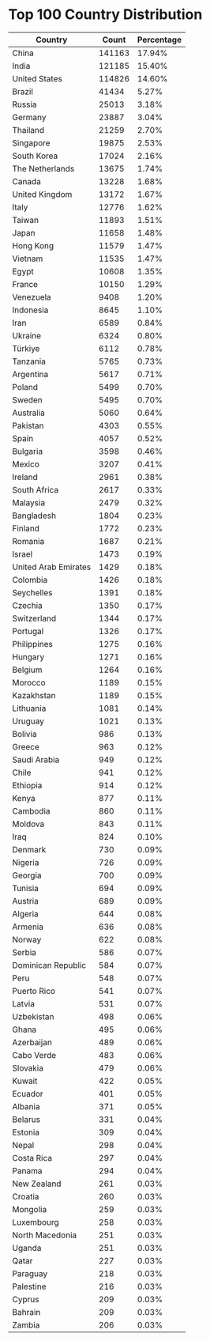 # Top 100 Country Distribution
| Country | Count | Percentage |
|----|----|----|
| China | 141163 | 17.94% |
| India | 121185 | 15.40% |
| United States | 114826 | 14.60% |
| Brazil | 41434 | 5.27% |
| Russia | 25013 | 3.18% |
| Germany | 23887 | 3.04% |
| Thailand | 21259 | 2.70% |
| Singapore | 19875 | 2.53% |
| South Korea | 17024 | 2.16% |
| The Netherlands | 13675 | 1.74% |
| Canada | 13228 | 1.68% |
| United Kingdom | 13172 | 1.67% |
| Italy | 12776 | 1.62% |
| Taiwan | 11893 | 1.51% |
| Japan | 11658 | 1.48% |
| Hong Kong | 11579 | 1.47% |
| Vietnam | 11535 | 1.47% |
| Egypt | 10608 | 1.35% |
| France | 10150 | 1.29% |
| Venezuela | 9408 | 1.20% |
| Indonesia | 8645 | 1.10% |
| Iran | 6589 | 0.84% |
| Ukraine | 6324 | 0.80% |
| Türkiye | 6112 | 0.78% |
| Tanzania | 5765 | 0.73% |
| Argentina | 5617 | 0.71% |
| Poland | 5499 | 0.70% |
| Sweden | 5495 | 0.70% |
| Australia | 5060 | 0.64% |
| Pakistan | 4303 | 0.55% |
| Spain | 4057 | 0.52% |
| Bulgaria | 3598 | 0.46% |
| Mexico | 3207 | 0.41% |
| Ireland | 2961 | 0.38% |
| South Africa | 2617 | 0.33% |
| Malaysia | 2479 | 0.32% |
| Bangladesh | 1804 | 0.23% |
| Finland | 1772 | 0.23% |
| Romania | 1687 | 0.21% |
| Israel | 1473 | 0.19% |
| United Arab Emirates | 1429 | 0.18% |
| Colombia | 1426 | 0.18% |
| Seychelles | 1391 | 0.18% |
| Czechia | 1350 | 0.17% |
| Switzerland | 1344 | 0.17% |
| Portugal | 1326 | 0.17% |
| Philippines | 1275 | 0.16% |
| Hungary | 1271 | 0.16% |
| Belgium | 1264 | 0.16% |
| Morocco | 1189 | 0.15% |
| Kazakhstan | 1189 | 0.15% |
| Lithuania | 1081 | 0.14% |
| Uruguay | 1021 | 0.13% |
| Bolivia | 986 | 0.13% |
| Greece | 963 | 0.12% |
| Saudi Arabia | 949 | 0.12% |
| Chile | 941 | 0.12% |
| Ethiopia | 914 | 0.12% |
| Kenya | 877 | 0.11% |
| Cambodia | 860 | 0.11% |
| Moldova | 843 | 0.11% |
| Iraq | 824 | 0.10% |
| Denmark | 730 | 0.09% |
| Nigeria | 726 | 0.09% |
| Georgia | 700 | 0.09% |
| Tunisia | 694 | 0.09% |
| Austria | 689 | 0.09% |
| Algeria | 644 | 0.08% |
| Armenia | 636 | 0.08% |
| Norway | 622 | 0.08% |
| Serbia | 586 | 0.07% |
| Dominican Republic | 584 | 0.07% |
| Peru | 548 | 0.07% |
| Puerto Rico | 541 | 0.07% |
| Latvia | 531 | 0.07% |
| Uzbekistan | 498 | 0.06% |
| Ghana | 495 | 0.06% |
| Azerbaijan | 489 | 0.06% |
| Cabo Verde | 483 | 0.06% |
| Slovakia | 479 | 0.06% |
| Kuwait | 422 | 0.05% |
| Ecuador | 401 | 0.05% |
| Albania | 371 | 0.05% |
| Belarus | 331 | 0.04% |
| Estonia | 309 | 0.04% |
| Nepal | 298 | 0.04% |
| Costa Rica | 297 | 0.04% |
| Panama | 294 | 0.04% |
| New Zealand | 261 | 0.03% |
| Croatia | 260 | 0.03% |
| Mongolia | 259 | 0.03% |
| Luxembourg | 258 | 0.03% |
| North Macedonia | 251 | 0.03% |
| Uganda | 251 | 0.03% |
| Qatar | 227 | 0.03% |
| Paraguay | 218 | 0.03% |
| Palestine | 216 | 0.03% |
| Cyprus | 209 | 0.03% |
| Bahrain | 209 | 0.03% |
| Zambia | 206 | 0.03% |
